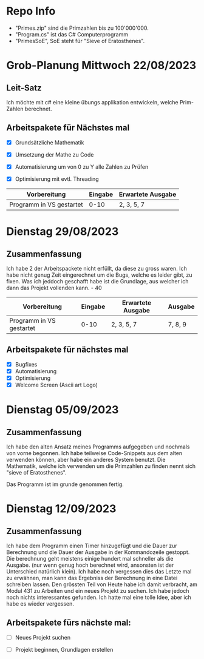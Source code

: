 # Repo Info

- "Primes.zip" sind die Primzahlen bis zu 100'000'000.
- "Program.cs" ist das C# Computerprogramm
- "PrimesSoE", SoE steht für "Sieve of Eratosthenes".



# Grob-Planung Mittwoch 22/08/2023

## Leit-Satz

Ich möchte mit c# eine kleine übungs applikation entwickeln, welche Prim-Zahlen berechnet.

## Arbeitspakete für Nächstes mal

- [x] Grundsätzliche Mathematik
- [x] Umsetzung der Mathe zu Code
- [x] Automatisierung um von 0 zu Y alle Zahlen zu Prüfen
- [x] Optimisierung mit evtl. Threading



| Vorbereitung             | Eingabe | Erwartete Ausgabe |
| ------------------------ | ------- | ----------------- |
| Programm in VS gestartet | 0-10    |    2, 3, 5, 7     |


# Dienstag 29/08/2023

## Zusammenfassung

Ich habe 2 der Arbeitspackete nicht erfüllt, da diese zu gross waren. Ich habe nicht genug Zeit eingerechnet um die Bugs, welche es leider gibt, zu fixen.
Was ich jeddoch geschafft habe ist die Grundlage, aus welcher ich dann das Projekt vollenden kann. - 40

| Vorbereitung             | Eingabe | Erwartete Ausgabe | Ausgabe |
| ------------------------ | ------- | ----------------- |---------|
| Programm in VS gestartet | 0-10    |    2, 3, 5, 7     | 7, 8, 9 |


## Arbeitspakete für nächstes mal

- [x] Bugfixes
- [x] Automatisierung
- [x] Optimisierung
- [x] Welcome Screen (Ascii art Logo)

# Dienstag 05/09/2023

## Zusammenfassung
Ich habe den alten Ansatz meines Programms aufgegeben und nochmals von vorne begonnen. Ich habe teilweise Code-Snippets aus dem alten verwenden können, aber habe ein anderes System benutzt. Die Mathematik, welche ich verwenden um die Primzahlen zu finden nennt sich "sieve of Eratosthenes". 

Das Programm ist im grunde genommen fertig.

# Dienstag 12/09/2023

## Zusammenfassung
Ich habe dem Programm einen Timer hinzugefügt und die Dauer zur Berechnung und die Dauer der Ausgabe in der Kommandozeile gestoppt. Die berechnung geht meistens einige hundert mal schneller als die Ausgabe. (nur wenn genug hoch berechnet wird, ansonsten ist der Unterschied natürlich klein). Ich habe noch vergessen dies das Letzte mal zu erwähnen, man kann das Ergebniss der Berechnung in eine Datei schreiben lassen. Den grössten Teil von Heute habe ich damit verbracht, am Modul 431 zu Arbeiten und ein neues Projekt zu suchen. Ich habe jedoch noch nichts interessantes gefunden. Ich hatte mal eine tolle Idee, aber ich habe es wieder vergessen.

## Arbeitspakete fürs nächste mal:
- [ ] Neues Projekt suchen
- [ ] Projekt beginnen, Grundlagen erstellen








